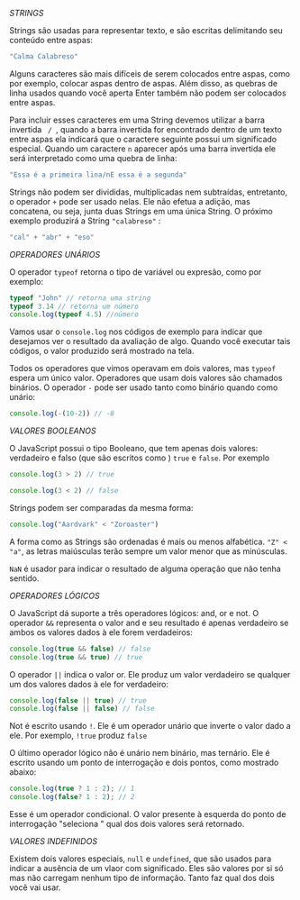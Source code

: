 <em>STRINGS</em>

Strings são usadas para representar texto, e são escritas delimitando seu conteúdo entre aspas:

```js
"Calma Calabreso"
``` 

Alguns caracteres são mais difíceis de serem colocados entre aspas, como por exemplo, colocar aspas dentro de aspas. Além disso, as quebras de linha usados quando você aperta Enter também não podem ser colocados entre aspas.

 Para incluir esses caracteres em uma String devemos utilizar a barra invertida <code> / </code>, quando a barra invertida for encontrado dentro de um texto entre aspas ela indicará que o caractere seguinte possui um significado especial. Quando um caractere <code>n</code> aparecer após uma barra invertida ele será interpretado como uma quebra de linha:
 ```js
 "Essa é a primeira lina/nE essa é a segunda" 
 ```
 Strings não podem ser divididas, multiplicadas nem subtraídas, entretanto, o operador <code>+</code> pode ser usado nelas. Ele não efetua a adição, mas concatena, ou seja, junta duas Strings em uma única String. O próximo exemplo produzirá a String <code>"calabreso"</code> :

 ```js 
 "cal" + "abr" + "eso" 
 ``` 
 
 <em>OPERADORES UNÁRIOS</em>

 O operador <code>typeof</code> retorna o tipo de variável ou expresão, como por exemplo:
 
```js
typeof "John" // retorna uma string
typeof 3.14 // retorna um número
console.log(typeof 4.5) //número 
```

Vamos usar o <code>console.log</code> nos códigos de exemplo para indicar que desejamos ver o resultado da avaliação de algo. Quando você executar tais códigos, o valor produzido será mostrado na tela.

Todos os operadores que vimos operavam em dois valores, mas <code>typeof</code> espera um único valor. Operadores que usam dois valores são chamados binários. O operador <code>-</code> pode ser usado tanto como binário quando como unário:

```js 
console.log(-(10-2)) // -8 
``` 

<em>VALORES BOOLEANOS</em>

O JavaScript possui o tipo Booleano, que tem apenas dois valores: verdadeiro e falso (que são escritos como ) <code>true</code> e <code>false</code>. Por exemplo

```js
console.log(3 > 2) // true 

console.log(3 < 2) // false 
``` 

Strings podem ser comparadas da mesma forma:
```js
console.log("Aardvark" < "Zoroaster")
```
A forma como as Strings são ordenadas é mais ou menos alfabética. <code>"Z" < "a"</code>, as letras maiúsculas terão sempre um valor menor que as minúsculas.

<code>NaN</code> é usador para indicar o resultado de alguma operação que não tenha sentido.

<em>OPERADORES LÓGICOS</em>

O JavaScript dá suporte a três operadores lógicos: and, or e not. O operador <code>&&</code> representa o valor and e seu resultado é apenas verdadeiro se ambos os valores dados à ele forem verdadeiros:

```js
console.log(true && false) // false
console.log(true && true) // true
```

O operador <code>||</code> indica o valor or. Ele produz um valor verdadeiro se qualquer um dos valores dados à ele for verdadeiro: 

```js
console.log(false || true) // true
console.log(false || false) // false
```

Not é escrito usando <code>!</code>. Ele é um operador unário que inverte o valor dado a ele. Por exemplo, <code>!true</code> produz <code>false</code>

O último operador lógico não é unário nem binário, mas ternário. Ele é escrito usando um ponto de interrogação e dois pontos, como mostrado abaixo:

```js
console.log(true ? 1 : 2); // 1
console.log(false? 1 : 2); // 2
```

Esse é um operador condicional. O valor presente à esquerda do ponto de interrogação "seleciona " qual dos dois valores será retornado.

<em>VALORES INDEFINIDOS</em>

Existem dois valores especiais, <code>null</code> e <code>undefined</code>, que são usados para indicar a ausência de um vlaor com significado. Eles são valores por si só mas não carregam nenhum tipo de informação. Tanto faz qual dos dois você vai usar.
